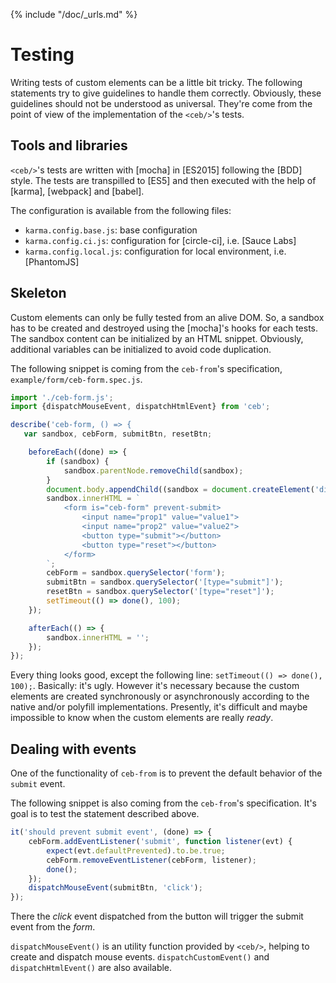 {% include "/doc/_urls.md" %}
# Testing

Writing tests of custom elements can be a little bit tricky.
The following statements try to give guidelines to handle them correctly.
Obviously, these guidelines should not be understood as universal.
They're come from the point of view of the implementation of the `<ceb/>`'s tests.

## Tools and libraries

`<ceb/>`'s tests are written with [mocha] in [ES2015] following the [BDD] style.
The tests are transpilled to [ES5] and then executed with the help of [karma], [webpack] and [babel].

The configuration is available from the following files:

- `karma.config.base.js`: base configuration
- `karma.config.ci.js`: configuration for [circle-ci], i.e. [Sauce Labs]
- `karma.config.local.js`: configuration for local environment, i.e. [PhantomJS]

## Skeleton

Custom elements can only be fully tested from an alive DOM.
So, a sandbox has to be created and destroyed using the [mocha]'s hooks for each tests.
The sandbox content can be initialized by an HTML snippet.
Obviously, additional variables can be initialized to avoid code duplication.

The following snippet is coming from the `ceb-from`'s specification, `example/form/ceb-form.spec.js`.

```javascript
import './ceb-form.js';
import {dispatchMouseEvent, dispatchHtmlEvent} from 'ceb';

describe('ceb-form, () => {
   var sandbox, cebForm, submitBtn, resetBtn;

    beforeEach((done) => {
        if (sandbox) {
            sandbox.parentNode.removeChild(sandbox);
        }
        document.body.appendChild((sandbox = document.createElement('div')));
        sandbox.innerHTML = `
            <form is="ceb-form" prevent-submit>
                <input name="prop1" value="value1">
                <input name="prop2" value="value2">
                <button type="submit"></button>
                <button type="reset"></button>
            </form>
        `;
        cebForm = sandbox.querySelector('form');
        submitBtn = sandbox.querySelector('[type="submit"]');
        resetBtn = sandbox.querySelector('[type="reset"]');
        setTimeout(() => done(), 100);
    });

    afterEach(() => {
        sandbox.innerHTML = '';
    });
});
```

Every thing looks good, except the following line: `setTimeout(() => done(), 100);`.
Basically: it's ugly.
However it's necessary because the custom elements are created synchronously or asynchronously according to the native and/or polyfill implementations.
Presently, it's difficult and maybe impossible to know when the custom elements are really _ready_.

## Dealing with events

One of the functionality of `ceb-from` is to prevent the default behavior of the `submit` event.

The following snippet is also coming from the `ceb-from`'s specification.
It's goal is to test the statement described above.

```javascript
it('should prevent submit event', (done) => {
    cebForm.addEventListener('submit', function listener(evt) {
        expect(evt.defaultPrevented).to.be.true;
        cebForm.removeEventListener(cebForm, listener);
        done();
    });
    dispatchMouseEvent(submitBtn, 'click');
});
```
There the _click_ event dispatched from the button will trigger the submit event from the _form_.

`dispatchMouseEvent()` is an utility function provided by `<ceb/>`, helping to create and dispatch mouse events.
`dispatchCustomEvent()` and `dispatchHtmlEvent()` are also available.

